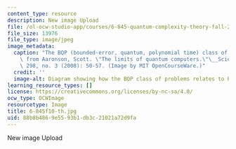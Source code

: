 ```yaml
---
content_type: resource
description: New image Upload
file: /ol-ocw-studio-app/courses/6-845-quantum-complexity-theory-fall-2010/88b8b4869e5593b1db3c21021a72d9fa_6-845f10-th.jpg
file_size: 13976
file_type: image/jpeg
image_metadata:
  caption: "The BQP (bounded-error, quantum, polynomial time) class of problems. Adapted\
    \ from Aaronson, Scott. \"The limits of quantum computers.\"\__Scientific American_\
    \ 298, no. 3 (2008): 50-57. (Image by MIT OpenCourseWare.)"
  credit: ''
  image-alt: Diagram showing how the BQP class of problems relates to P, NP, and PSPACE.
learning_resource_types: []
license: https://creativecommons.org/licenses/by-nc-sa/4.0/
ocw_type: OCWImage
resourcetype: Image
title: 6-845f10-th.jpg
uid: 88b8b486-9e55-93b1-db3c-21021a72d9fa
---
```

New image Upload
